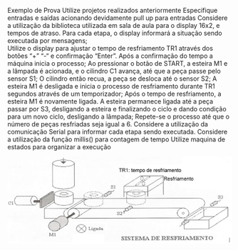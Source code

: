 Exemplo de Prova
Utilize projetos realizados anteriormente
Especifique entradas e saídas  acionando devidamente pull up para entradas 
Considere a utilização da biblioteca utilizada em sala de aula para o display 16x2, e tempos de atraso. Para cada etapa, o display informará a situação sendo executada por mensagens;  
Utilize o display para ajustar o tempo de resfriamento TR1 através dos botões “+” “-“ e confirmação “Enter”. Após a confirmação do tempo a máquina inicia o processo; 
Ao pressionar o botão de START, a esteira M1 e a lâmpada é acionada,  e o cilindro C1 avança, até que a peça passe pelo sensor S1; 
O cilindro então recua, a peça se desloca até o sensor S2; 
A esteira M1 é desligada e inicia o processo de resfriamento durante TR1 segundos através de um temporizador; 
Após o tempo de resfriamento,  a esteira M1 é novamente ligada. A esteira permanece ligada até a peça passar por S3, desligando a esteira e finalizando o ciclo e dando condição para um novo ciclo, desligando a lâmpada;
Repete-se o processo até que o número de peças resfriadas seja igual a 6.
Considere a utilização da comunicação Serial para informar cada etapa sendo executada.
Considere a utilização da função millis() para contagem de tempo
Utilize maquina de estados para organizar a execução

<img src=projetoesteira.png>
